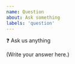 ```yaml
---
name: Question
about: Ask something
labels: 'question'
---
```


❓ Ask us anything

(Write your answer here.)
